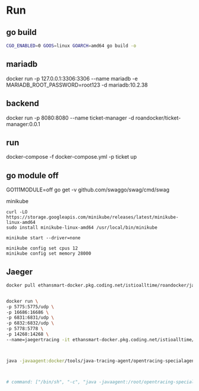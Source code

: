 # Run

## go build 

```sh
CGO_ENABLED=0 GOOS=linux GOARCH=amd64 go build -o
```

## mariadb
docker run -p 127.0.0.1:3306:3306  --name mariadb -e MARIADB_ROOT_PASSWORD=root123 -d mariadb:10.2.38

## backend
docker run -p 8080:8080  --name ticket-manager -d roandocker/ticket-manager:0.0.1

## run

docker-compose -f docker-compose.yml -p ticket up

## go module off
GO111MODULE=off go get -v github.com/swaggo/swag/cmd/swag

minikube
```
curl -LO https://storage.googleapis.com/minikube/releases/latest/minikube-linux-amd64
sudo install minikube-linux-amd64 /usr/local/bin/minikube

minikube start --driver=none

minikube config set cpus 12
minikube config set memory 28000

```

## Jaeger
```sh
docker pull ethansmart-docker.pkg.coding.net/istioalltime/roandocker/jaegertracing-all-in-one:1.22.0


docker run \
-p 5775:5775/udp \
-p 16686:16686 \
-p 6831:6831/udp \
-p 6832:6832/udp \
-p 5778:5778 \
-p 14268:14268 \
--name=jaegertracing -it ethansmart-docker.pkg.coding.net/istioalltime/roandocker/jaegertracing-all-in-one:1.22.0



java -javaagent:docker/tools/java-tracing-agent/opentracing-specialagent-1.7.5-SNAPSHOT.jar -DJAEGER_SERVICE_NAME="ticket-frontend" -DJAEGER_SAMPLER_TYPE=probabilistic -DJAEGER_SAMPLER_PARAM=1 -DJAEGER_ENDPOINT=http://localhost:6831  -Dsa.exporter=jaeger -Dsa.log.level=FINE -Dsa.integration.*.disable=true -Dsa.integration.servlet.enable=true -Dsa.integration.netty.enable=true -Dsa.integration.grpc.enable=true -Dsa.integration.jdbc.enable=true -Dsa.integration.jedis.enable=true -Dsa.integration.lettuce.enable=true -Dsa.integration.redisson.enable=true -Dsa.integration.okhttp.enable=true -Dsa.integration.spring:webmvc.enable=true  -jar projects/java/ticket-frontend/target/ticket.frontend-0.0.1-SNAPSHOT.jar



# command: ["/bin/sh", "-c", "java -javaagent:/root/opentracing-specialagent-1.7.5-SNAPSHOT.jar -DJAEGER_SERVICE_NAME=${SERVICE_NAME} -DJAEGER_SAMPLER_TYPE=${TRACE_SAMPLER_TYPE} -DJAEGER_SAMPLER_PARAM=${TRACE_SAMPLER_PARAM} -DJAEGER_ENDPOINT=${TRACE_ENDPOINT} ${TRACE_DSA_EXTENDS}  -jar /root/ticket-frontend.jar"]

```





